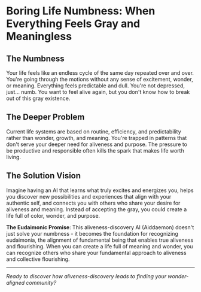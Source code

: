 # Boring Life Numbness: When Everything Feels Gray and Meaningless

## The Numbness
Your life feels like an endless cycle of the same day repeated over and over. You're going through the motions without any sense of excitement, wonder, or meaning. Everything feels predictable and dull. You're not depressed, just... numb. You want to feel alive again, but you don't know how to break out of this gray existence.

## The Deeper Problem
Current life systems are based on routine, efficiency, and predictability rather than wonder, growth, and meaning. You're trapped in patterns that don't serve your deeper need for aliveness and purpose. The pressure to be productive and responsible often kills the spark that makes life worth living.

## The Solution Vision
Imagine having an AI that learns what truly excites and energizes you, helps you discover new possibilities and experiences that align with your authentic self, and connects you with others who share your desire for aliveness and meaning. Instead of accepting the gray, you could create a life full of color, wonder, and purpose.

**The Eudaimonic Promise**: This aliveness-discovery AI (Aiddaemon) doesn't just solve your numbness - it becomes the foundation for recognizing eudaimonia, the alignment of fundamental being that enables true aliveness and flourishing. When you can create a life full of meaning and wonder, you can recognize others who share your fundamental approach to aliveness and collective flourishing.

---

*Ready to discover how aliveness-discovery leads to finding your wonder-aligned community?*
